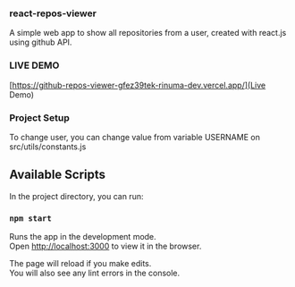 
### react-repos-viewer

A simple web app to show all repositories from a user, created with react.js using github API.

### LIVE DEMO

[https://github-repos-viewer-gfez39tek-rinuma-dev.vercel.app/](Live Demo)


### Project Setup

To change user, you can change value from variable USERNAME on src/utils/constants.js 


## Available Scripts

In the project directory, you can run:

### `npm start`

Runs the app in the development mode.\
Open [http://localhost:3000](http://localhost:3000) to view it in the browser.

The page will reload if you make edits.\
You will also see any lint errors in the console.

